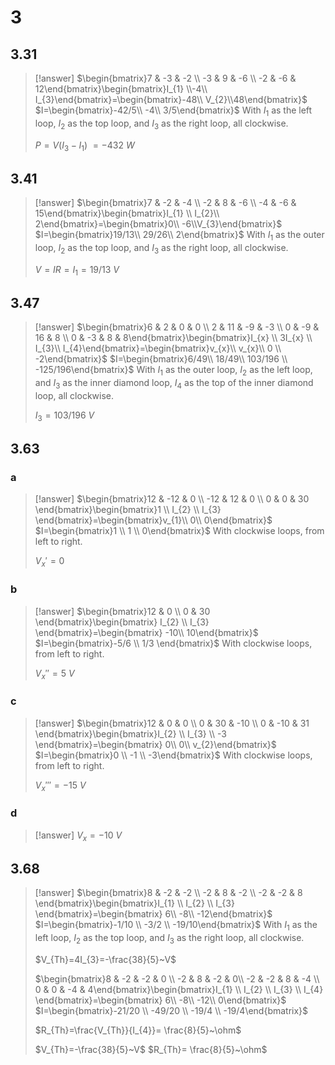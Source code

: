 # 3

## 3.31

> [!answer]
> $\begin{bmatrix}7 & -3 & -2 \\ -3 & 9 & -6 \\ -2 & -6 & 12\end{bmatrix}\begin{bmatrix}I_{1} \\-4\\ I_{3}\end{bmatrix}=\begin{bmatrix}-48\\ V_{2}\\48\end{bmatrix}$
> $I=\begin{bmatrix}-42/5\\ -4\\ 3/5\end{bmatrix}$
> With $I_{1}$ as the left loop, $I_{2}$ as the top loop, and $I_{3}$ as the right loop, all clockwise.
> 
> $P=V(I_{3}-I_{1})$
> $=-432~W$

## 3.41

> [!answer]
> $\begin{bmatrix}7 & -2 & -4 \\ -2 & 8 & -6 \\ -4 & -6 & 15\end{bmatrix}\begin{bmatrix}I_{1} \\ I_{2}\\ 2\end{bmatrix}=\begin{bmatrix}0\\ -6\\V_{3}\end{bmatrix}$
> $I=\begin{bmatrix}19/13\\ 29/26\\ 2\end{bmatrix}$
> With $I_{1}$ as the outer loop, $I_{2}$ as the top loop, and $I_{3}$ as the right loop, all clockwise.
> 
> $V=IR=I_{1}=19/13~V$

## 3.47

> [!answer]
> $\begin{bmatrix}6 & 2 & 0 & 0 \\ 2 & 11 & -9 & -3 \\ 0 & -9 & 16 & 8 \\ 0 & -3 & 8 & 8\end{bmatrix}\begin{bmatrix}I_{x} \\ 3I_{x} \\ I_{3}\\ I_{4}\end{bmatrix}=\begin{bmatrix}v_{x}\\ v_{x}\\ 0 \\ -2\end{bmatrix}$
> $I=\begin{bmatrix}6/49\\ 18/49\\ 103/196 \\ -125/196\end{bmatrix}$
> With $I_{1}$ as the outer loop, $I_{2}$ as the left loop, and $I_{3}$ as the inner diamond loop, $I_{4}$ as the top of the inner diamond loop, all clockwise.
> 
> $I_{3}=103/196~V$

## 3.63

### a

> [!answer]
> $\begin{bmatrix}12 & -12 & 0 \\ -12 & 12 & 0 \\ 0 & 0 & 30 \end{bmatrix}\begin{bmatrix}1 \\ I_{2} \\ I_{3} \end{bmatrix}=\begin{bmatrix}v_{1}\\ 0\\ 0\end{bmatrix}$
> $I=\begin{bmatrix}1 \\ 1 \\ 0\end{bmatrix}$
> With clockwise loops, from left to right.
> 
> $V_{x}'=0$

### b

> [!answer]
> $\begin{bmatrix}12 & 0 \\ 0 & 30 \end{bmatrix}\begin{bmatrix} I_{2} \\ I_{3} \end{bmatrix}=\begin{bmatrix} -10\\ 10\end{bmatrix}$
> $I=\begin{bmatrix}-5/6 \\ 1/3 \end{bmatrix}$
> With clockwise loops, from left to right.
> 
> $V_{x}''=5~V$

### c

> [!answer]
> $\begin{bmatrix}12 & 0 & 0 \\ 0 & 30 & -10 \\ 0 & -10 & 31 \end{bmatrix}\begin{bmatrix}I_{2} \\ I_{3} \\ -3 \end{bmatrix}=\begin{bmatrix} 0\\ 0\\ v_{2}\end{bmatrix}$
> $I=\begin{bmatrix}0 \\ -1 \\ -3\end{bmatrix}$
> With clockwise loops, from left to right.
> 
> $V_{x}'''=-15~V$

### d

> [!answer]
> $V_{x}=-10~V$

## 3.68

> [!answer]
> $\begin{bmatrix}8 & -2 & -2 \\ -2 & 8 & -2 \\ -2 & -2 & 8 \end{bmatrix}\begin{bmatrix}I_{1} \\ I_{2} \\ I_{3} \end{bmatrix}=\begin{bmatrix} 6\\ -8\\ -12\end{bmatrix}$
> $I=\begin{bmatrix}-1/10 \\ -3/2 \\ -19/10\end{bmatrix}$
> With $I_{1}$ as the left loop, $I_{2}$ as the top loop, and $I_{3}$ as the right loop, all clockwise.
> 
> $V_{Th}=4I_{3}=-\frac{38}{5}~V$
> 
> $\begin{bmatrix}8 & -2 & -2 & 0 \\ -2 & 8 & -2 & 0\\ -2 & -2 & 8 & -4 \\ 0 & 0 & -4 & 4\end{bmatrix}\begin{bmatrix}I_{1} \\ I_{2} \\ I_{3} \\ I_{4} \end{bmatrix}=\begin{bmatrix} 6\\ -8\\ -12\\ 0\end{bmatrix}$
> $I=\begin{bmatrix}-21/20 \\ -49/20 \\ -19/4 \\ -19/4\end{bmatrix}$
> 
> $R_{Th}=\frac{V_{Th}}{I_{4}}= \frac{8}{5}~\ohm$
> 
> $V_{Th}=-\frac{38}{5}~V$
> $R_{Th}= \frac{8}{5}~\ohm$
